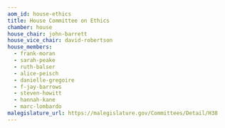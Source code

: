 ```yaml
---
aom_id: house-ethics
title: House Committee on Ethics
chamber: house
house_chair: john-barrett
house_vice_chair: david-robertson
house_members:
  - frank-moran
  - sarah-peake
  - ruth-balser
  - alice-peisch
  - danielle-gregoire
  - f-jay-barrows
  - steven-howitt
  - hannah-kane
  - marc-lombardo
malegislature_url: https://malegislature.gov/Committees/Detail/H38
---
```

